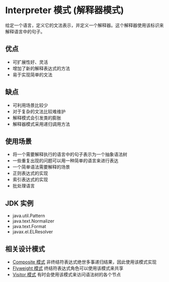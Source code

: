# Interpreter 模式 (解释器模式)
给定一个语言，定义它的文法表示，并定义一个解释器。这个解释器使用该标识来解释语言中的句子。  
## 优点
- 可扩展性好、灵活
- 增加了新的解释表达式的方法
- 易于实现简单的文法
## 缺点
- 可利用场景比较少
- 对于复杂的文法比较难维护
- 解释模式会引发类的膨胀
- 解释器模式采用递归调用方法
## 使用场景
- 将一个需要解释执行的语言中的句子表示为一个抽象语法树
- 一些重复出现的问题可以用一种简单的语言来进行表达
- 一个简单语法需要解释的场景
- 正则表达式的实现
- 索引表达式的实现
- 批处理语言
## JDK 实例
- java.util.Pattern
- java.text.Normalizer
- java.text.Format
- javax.el.ELResolver
## 相关设计模式
- [Composite 模式](../composite/composite.md) 非终结符表达式绝世多事递归结果，因此使用该模式实现
- [Flyweight 模式](../flyweight/flyweight.md) 终结符表达式角色可以使用该模式来共享
- [Visitor 模式](../visitor/visitor.md) 有时会使用该模式来访问语法树的各个节点